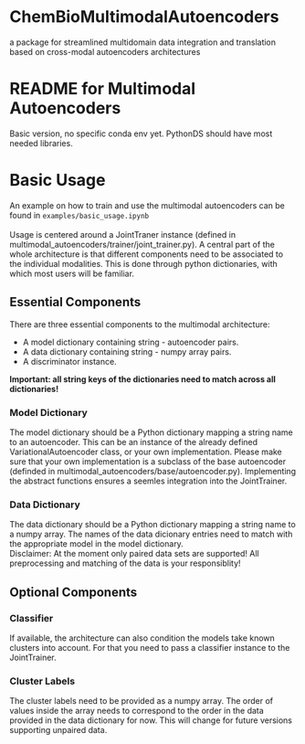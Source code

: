 # ChemBioMultimodalAutoencoders
a package for streamlined multidomain data integration and translation based on cross-modal autoencoders architectures

# README for Multimodal Autoencoders
Basic version, no specific conda env yet. PythonDS should have most needed libraries.

# Basic Usage
An example on how to train and use the multimodal autoencoders can be found in `examples/basic_usage.ipynb`<br>
<br>
Usage is centered around a JointTraner instance (defined in multimodal_autoencoders/trainer/joint_trainer.py). A central part of the whole architecture is that different components need to be associated to the individual modalities. This is done through python dictionaries, with which most users will be familiar.<br>

## Essential Components
There are three essential components to the multimodal architecture:
- A model dictionary containing string - autoencoder pairs.
- A data dictionary containing string - numpy array pairs.
- A discriminator instance.
  
**Important: all string keys of the dictionaries need to match across all dictionaries!**

### Model Dictionary
The model dictionary should be a Python dictionary mapping a string name to an autoencoder. This can be an instance of the already defined VariationalAutoencoder class, or your own implementation. Please make sure that your own implementation is a subclass of the base autoencoder (definded in multimodal_autoencoders/base/autoencoder.py). Implementing the abstract functions ensures a seemles integration into the JointTrainer.

### Data Dictionary
The data dictionary should be a Python dictionary mapping a string name to a numpy array. The names of the data dicionary entries need to match with the appropriate model in the model dictionary. <br>
Disclaimer: At the moment only paired data sets are supported! All preprocessing and matching of the data is your responsiblity!

## Optional Components
### Classifier
If available, the architecture can also condition the models take known clusters into account. For that you need to pass a classifier instance to the JointTrainer.

### Cluster Labels
The cluster labels need to be provided as a numpy array. The order of values inside the array needs to correspond to the order in the data provided in the data dictionary for now. This will change for future versions supporting unpaired data.
